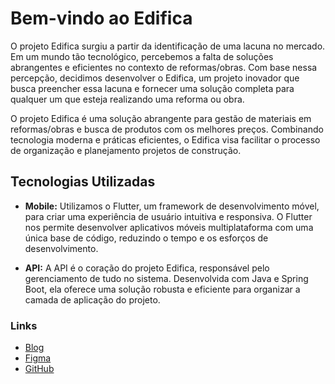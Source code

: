 # Bem-vindo ao Edifica

O projeto Edifica surgiu a partir da identificação de uma lacuna no mercado. Em um mundo tão tecnológico, percebemos a falta de soluções abrangentes e eficientes no contexto de reformas/obras. Com base nessa percepção, decidimos desenvolver o Edifica, um projeto inovador que busca preencher essa lacuna e fornecer uma solução completa para qualquer um que esteja realizando uma reforma ou obra.

O projeto Edifica é uma solução abrangente para gestão de materiais em reformas/obras e busca de produtos com os melhores preços. Combinando tecnologia moderna e práticas eficientes, o Edifica visa facilitar o processo de organização e  planejamento projetos de construção.

## Tecnologias Utilizadas

- **Mobile:** Utilizamos o Flutter, um framework de desenvolvimento móvel, para criar uma experiência de usuário intuitiva e responsiva. O Flutter nos permite desenvolver aplicativos móveis multiplataforma com uma única base de código, reduzindo o tempo e os esforços de desenvolvimento.

- **API:** A API é o coração do projeto Edifica, responsável pelo gerenciamento de tudo no sistema. Desenvolvida com Java e Spring Boot, ela oferece uma solução robusta e eficiente para organizar a camada de aplicação do projeto.

### Links

- [Blog]([https://projetoedifica.blogspot.com](https://projetoedifica.blogspot.com))
- [Figma](https://www.figma.com/file/fCNb3E2ctuLwaG2n98H8hE/Edifica?type=design&node-id=0%3A1&t=R2LY5jSTg4bzB2U4-1)
- [GitHub](https://github.com/EdificaProjeto)
